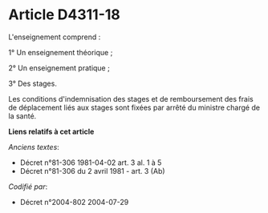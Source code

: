 # Article D4311-18

L'enseignement comprend :

1° Un enseignement théorique ;

2° Un enseignement pratique ;

3° Des stages.

Les conditions d'indemnisation des stages et de remboursement des frais de déplacement liés aux stages sont fixées par arrêté
du ministre chargé de la santé.

**Liens relatifs à cet article**

_Anciens textes_:

  - Décret n°81-306 1981-04-02 art. 3 al. 1 à 5
  - Décret n°81-306 du 2 avril 1981 - art. 3 (Ab)

_Codifié par_:

  - Décret n°2004-802 2004-07-29
